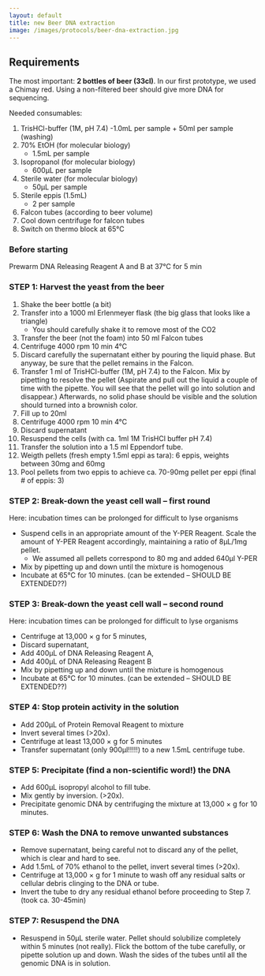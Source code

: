 ```yaml
---
layout: default
title: new Beer DNA extraction
image: /images/protocols/beer-dna-extraction.jpg
---
```


## Requirements

The most important: **2 bottles of beer (33cl)**. In our first prototype, we used a Chimay red. Using a non-filtered beer should give more DNA for sequencing.

Needed consumables:
1. TrisHCl-buffer (1M, pH 7.4)
	-1.0mL per sample + 50ml per sample (washing)
2. 70% EtOH (for molecular biology)
	- 1.5mL per sample
3. Isopropanol (for molecular biology)
	- 600µL per sample
4. Sterile water (for molecular biology)
	- 50µL per sample
5. Sterile eppis (1.5mL)
	- 2 per sample
6. Falcon tubes (according to beer volume)
7. Cool down centrifuge for falcon tubes
8. Switch on thermo block at 65°C



### Before starting
Prewarm DNA Releasing Reagent A and B at 37°C for 5 min 

### STEP 1: Harvest the yeast from the beer
1. Shake the beer bottle (a bit)
2. Transfer into a 1000 ml Erlenmeyer flask (the big glass that looks like a triangle)
	- You should carefully shake it to remove most of the CO2
3. Transfer the beer (not the foam) into 50 ml Falcon tubes 
4. Centrifuge 4000 rpm 10 min 4°C
5. Discard carefully the supernatant either by pouring the liquid phase. But anyway, be sure that the pellet remains in the Falcon.
6. Transfer 1 ml of TrisHCl-buffer (1M, pH 7.4) to the Falcon. Mix by pipetting to resolve the pellet (Aspirate and pull out the liquid a couple of time with the pipette. You will see that the pellet will go into solution and disappear.) Afterwards, no solid phase should be visible and the solution should turned into a brownish color.
7. Fill up to 20ml
8. Centrifuge 4000 rpm 10 min 4°C
9. Discard supernatant
10. Resuspend the cells (with ca. 1ml 1M TrisHCl buffer pH 7.4) 
11. Transfer the solution into a 1.5 ml Eppendorf tube.
12. Weigth pellets (fresh empty 1.5ml eppi as tara): 6 eppis, weights between 30mg and 60mg 
13. Pool pellets from two eppis to achieve ca. 70-90mg pellet per eppi (final # of eppis: 3)



### STEP 2: Break-down the yeast cell wall – first round
Here: incubation times can be prolonged for difficult to lyse organisms
- Suspend cells in an appropriate amount of the Y-PER Reagent. Scale the amount of Y-PER Reagent accordingly, maintaining a ratio of 8μL/1mg pellet. 
	- We assumed all pellets correspond to 80 mg and added 640µl Y-PER
- Mix by pipetting up and down until the mixture is homogenous
- Incubate at 65°C for 10 minutes. (can be extended – SHOULD BE EXTENDED??)


### STEP 3: Break-down the yeast cell wall – second round
Here: incubation times can be prolonged for difficult to lyse organisms
- Centrifuge at 13,000 × g for 5 minutes, 
- Discard supernatant,
- Add 400μL of DNA Releasing Reagent A, 
- Add 400μL of DNA Releasing Reagent B
- Mix by pipetting up and down until the mixture is homogenous
- Incubate at 65°C for 10 minutes. (can be extended – SHOULD BE EXTENDED??)


### STEP 4: Stop protein activity in the solution
- Add 200μL of Protein Removal Reagent to mixture
- Invert several times (>20x). 
- Centrifuge at least 13,000 × g for 5 minutes 
- Transfer supernatant (only 900µl!!!!!) to a new 1.5mL centrifuge tube. 


### STEP 5: Precipitate (find a non-scientific word!) the DNA
- Add 600μL isopropyl alcohol to fill tube. 
- Mix gently by inversion. (>20x).
- Precipitate genomic DNA by centrifuging the mixture at 13,000 × g for 10 minutes.


### STEP 6: Wash the DNA to remove unwanted substances
- Remove supernatant, being careful not to discard any of the pellet, which is clear and hard to see. 
- Add 1.5mL of 70% ethanol to the pellet, invert several times (>20x). 
- Centrifuge at 13,000 × g for 1 minute to wash off any residual salts or cellular debris clinging to the DNA or tube. 
- Invert the tube to dry any residual ethanol before proceeding to Step 7. (took ca. 30-45min)

### STEP 7: Resuspend the DNA

- Resuspend in 50μL sterile water. Pellet should solubilize completely within 5 minutes (not really). Flick the bottom of the tube carefully, or pipette solution up and down. Wash the sides of the tubes until all the genomic DNA is in solution. 


